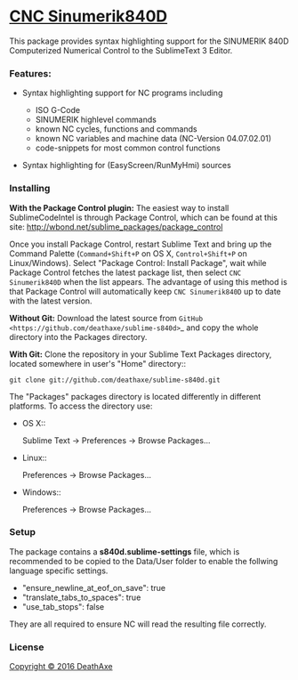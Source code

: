 # [CNC Sinumerik840D](https://github.com/deathaxe/sublime-s840d)

This package provides syntax highlighting support for the
SINUMERIK 840D Computerized Numerical Control to the SublimeText 3 Editor.

### Features:

* Syntax highlighting support for NC programs including
	* ISO G-Code
	* SINUMERIK highlevel commands
	* known NC cycles, functions and commands
	* known NC variables and machine data (NC-Version 04.07.02.01)
	* code-snippets for most common control functions

* Syntax highlighting for (EasyScreen/RunMyHmi) sources

### Installing

**With the Package Control plugin:** The easiest way to install SublimeCodeIntel is through Package Control, which can be found at this site: http://wbond.net/sublime_packages/package_control

Once you install Package Control, restart Sublime Text and bring up the Command Palette (``Command+Shift+P`` on OS X, ``Control+Shift+P`` on Linux/Windows). Select "Package Control: Install Package", wait while Package Control fetches the latest package list, then select ``CNC Sinumerik840D`` when the list appears. The advantage of using this method is that Package Control will automatically keep ``CNC Sinumerik840D`` up to date with the latest version.

**Without Git:** Download the latest source from `GitHub <https://github.com/deathaxe/sublime-s840d>`_ and copy the whole directory into the Packages directory.

**With Git:** Clone the repository in your Sublime Text Packages directory, located somewhere in user's "Home" directory::

    git clone git://github.com/deathaxe/sublime-s840d.git


The "Packages" packages directory is located differently in different platforms. To access the directory use:

* OS X::

    Sublime Text -> Preferences -> Browse Packages...

* Linux::

    Preferences -> Browse Packages...

* Windows::

    Preferences -> Browse Packages...

### Setup

The package contains a **s840d.sublime-settings** file, which is recommended
to be copied to the Data/User folder to enable the follwing language specific
settings.

- "ensure_newline_at_eof_on_save": true
- "translate_tabs_to_spaces": true
- "use_tab_stops": false

They are all required to ensure NC will read the resulting file correctly.

### License
[Copyright &copy; 2016 DeathAxe](https://github.com/deathaxe/sublime-s840d/blob/master/LICENSE.md)
